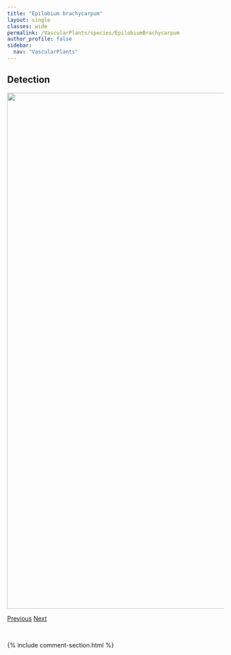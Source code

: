 ```yaml
---
title: "Epilobium brachycarpum"
layout: single
classes: wide
permalink: /VascularPlants/species/EpilobiumBrachycarpum
author_profile: false
sidebar:
  nav: "VascularPlants"
---
```


<h2>Detection</h2>

<a href="https://drive.google.com/uc?export=view&id=1v-hzMxbLlqoqp_PJg3SsGj6Wnn_c5umg">
<img src="https://drive.google.com/uc?export=view&id=1v-hzMxbLlqoqp_PJg3SsGj6Wnn_c5umg" height = "1200" width = "800">
</a>


<a href="/DevelopmentWebsite/VascularPlants/species/Epilobium" class="pagination--pager" title="Epilobium">Previous</a> <a href="/DevelopmentWebsite/VascularPlants/species/EpilobiumCiliatum" class="pagination--pager" title="Epilobium ciliatum">Next</a>

<p>&nbsp;</p>

{% include comment-section.html %}
